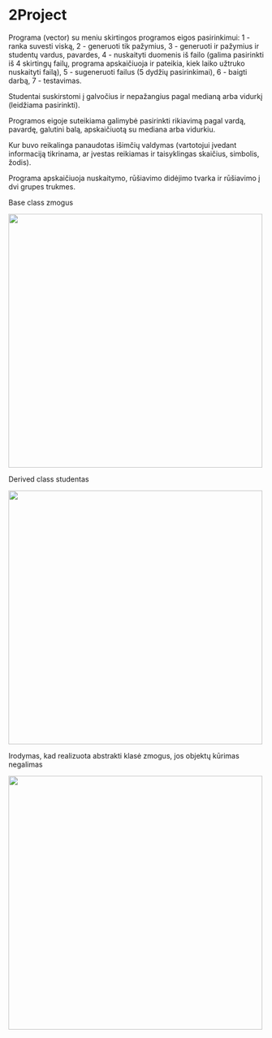 # 2Project
Programa (vector) su meniu skirtingos programos eigos pasirinkimui:
1 - ranka suvesti viską,
2 - generuoti tik pažymius,
3 - generuoti ir pažymius ir studentų vardus, pavardes,
4 - nuskaityti duomenis iš failo (galima pasirinkti iš 4 skirtingų failų, programa apskaičiuoja ir pateikia, kiek laiko užtruko nuskaityti failą), 
5 - sugeneruoti failus (5 dydžių pasirinkimai), 
6 - baigti darbą,
7 - testavimas.

Studentai suskirstomi į galvočius ir nepažangius pagal medianą arba vidurkį (leidžiama pasirinkti).

Programos eigoje suteikiama galimybė pasirinkti rikiavimą pagal vardą, pavardę, galutini balą, apskaičiuotą su mediana arba vidurkiu.

Kur buvo reikalinga panaudotas išimčių valdymas (vartotojui įvedant informaciją tikrinama, ar įvestas reikiamas ir taisyklingas skaičius, simbolis, žodis).

Programa apskaičiuoja nuskaitymo, rūšiavimo didėjimo tvarka ir rūšiavimo į dvi grupes trukmes. 

Base class zmogus

<img src="https://github.com/GabrieleVaitiekute/2Project/assets/147078486/2cb8aa58-f6cc-4b89-b5e9-98decab34b71" width="500">

Derived class studentas

<img src="https://github.com/GabrieleVaitiekute/2Project/assets/147078486/b76d04cf-27a4-4f39-a061-24da1601ab55" width="500">

Irodymas, kad realizuota abstrakti klasė zmogus, jos objektų kūrimas negalimas

<img src="https://github.com/GabrieleVaitiekute/2Project/assets/147078486/f2db05ba-fa76-456d-9ee4-de066b5c821c" width="500">
